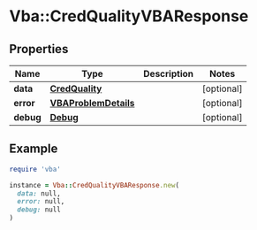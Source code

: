 # Vba::CredQualityVBAResponse

## Properties

| Name | Type | Description | Notes |
| ---- | ---- | ----------- | ----- |
| **data** | [**CredQuality**](CredQuality.md) |  | [optional] |
| **error** | [**VBAProblemDetails**](VBAProblemDetails.md) |  | [optional] |
| **debug** | [**Debug**](Debug.md) |  | [optional] |

## Example

```ruby
require 'vba'

instance = Vba::CredQualityVBAResponse.new(
  data: null,
  error: null,
  debug: null
)
```

